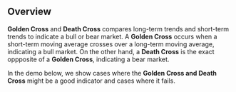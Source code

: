 ## Overview

**Golden Cross** and **Death Cross** compares long-term trends and short-term trends to indicate a bull or bear market. A **Golden Cross** occurs when a short-term moving average crosses over a long-term moving average, indicating a bull market. On the other hand, a **Death Cross** is the exact oppposite of a **Golden Cross**, indicating a bear market.

In the demo below, we show cases where the **Golden Cross and Death Cross** might be a good indicator and cases where it fails.

